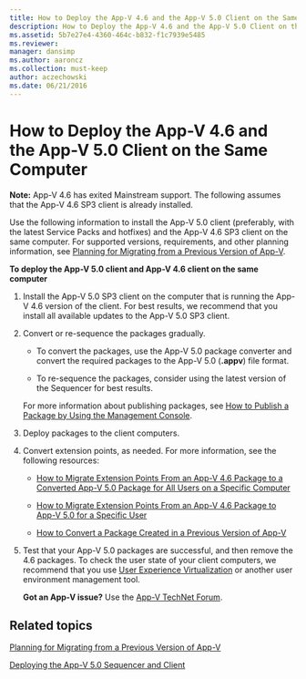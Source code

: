 ```yaml
---
title: How to Deploy the App-V 4.6 and the App-V 5.0 Client on the Same Computer
description: How to Deploy the App-V 4.6 and the App-V 5.0 Client on the Same Computer
ms.assetid: 5b7e27e4-4360-464c-b832-f1c7939e5485
ms.reviewer: 
manager: dansimp
ms.author: aaroncz
ms.collection: must-keep
author: aczechowski
ms.date: 06/21/2016
---
```


# How to Deploy the App-V 4.6 and the App-V 5.0 Client on the Same Computer

**Note:** App-V 4.6 has exited Mainstream support. The following assumes that the App-V 4.6 SP3 client is already installed.

Use the following information to install the App-V 5.0 client (preferably, with the latest Service Packs and hotfixes) and the App-V 4.6 SP3 client on the same computer. For supported versions, requirements, and other planning information, see [Planning for Migrating from a Previous Version of App-V](planning-for-migrating-from-a-previous-version-of-app-v.md).

**To deploy the App-V 5.0 client and App-V 4.6 client on the same computer**

1.  Install the App-V 5.0 SP3 client on the computer that is running the App-V 4.6 version of the client. For best results, we recommend that you install all available updates to the App-V 5.0 SP3 client.

2.  Convert or re-sequence the packages gradually.

    -   To convert the packages, use the App-V 5.0 package converter and convert the required packages to the App-V 5.0 (**.appv**) file format.

    -   To re-sequence the packages, consider using the latest version of the Sequencer for best results.

    For more information about publishing packages, see [How to Publish a Package by Using the Management Console](how-to-publish-a-package-by-using-the-management-console-50.md).

3.  Deploy packages to the client computers.

4.  Convert extension points, as needed. For more information, see the following resources:

    -   [How to Migrate Extension Points From an App-V 4.6 Package to a Converted App-V 5.0 Package for All Users on a Specific Computer](how-to-migrate-extension-points-from-an-app-v-46-package-to-a-converted-app-v-50-package-for-all-users-on-a-specific-computer.md)

    -   [How to Migrate Extension Points From an App-V 4.6 Package to App-V 5.0 for a Specific User](how-to-migrate-extension-points-from-an-app-v-46-package-to-app-v-50-for-a-specific-user.md)

    -   [How to Convert a Package Created in a Previous Version of App-V](how-to-convert-a-package-created-in-a-previous-version-of-app-v.md)

5.  Test that your App-V 5.0 packages are successful, and then remove the 4.6 packages. To check the user state of your client computers, we recommend that you use [User Experience Virtualization](https://technet.microsoft.com/library/dn458947.aspx) or another user environment management tool.

    **Got an App-V issue?** Use the [App-V TechNet Forum](https://social.technet.microsoft.com/Forums/home?forum=mdopappv).

## Related topics


[Planning for Migrating from a Previous Version of App-V](planning-for-migrating-from-a-previous-version-of-app-v.md)

[Deploying the App-V 5.0 Sequencer and Client](deploying-the-app-v-50-sequencer-and-client.md)

 

 





